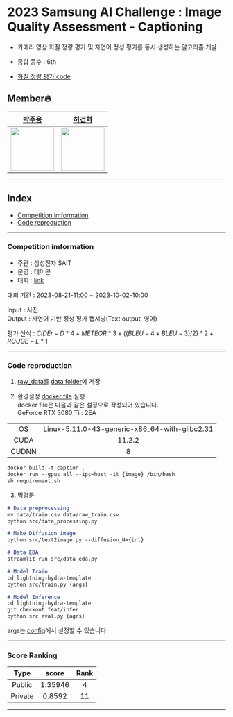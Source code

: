 # 2023 Samsung AI Challenge : Image Quality Assessment - Captioning

- 카메라 영상 화질 정량 평가 및 자연어 정성 평가를 동시 생성하는 알고리즘 개발

- 종합 등수 : 6th
- [화질 정량 평가 code]()

## Member🔥
| [박주용](https://github.com/lliee1)| [허건혁](https://github.com/GeonHyeock) |
| :-: | :-: |
| <img src="https://avatars.githubusercontent.com/lliee1" width="100"> | <img src="https://avatars.githubusercontent.com/GeonHyeock" width="100"> |
***


## Index
* [Competition imformation](#competition-imformation)
* [Code reproduction](#code-reproduction)
***

### Competition imformation

- 주관 : 삼성전자 SAIT
- 운영 : 데이콘
- 대회 : [link](https://dacon.io/competitions/official/236134/overview/description)

대회 기간 : 2023-08-21-11:00 ~ 2023-10-02-10:00

Input : 사진 \
Output : 자연어 기반 정성 평가 캡셔닝(Text output, 영어)

평가 산식 : $CIDEr-D * 4 + METEOR * 3 + ((BLEU-4 + BLEU-3) / 2) * 2 + ROUGE-L * 1$

---

### Code reproduction

1. [raw_data](https://dacon.io/competitions/official/236134/data)를 [data folder](data)에 저장 

2. 환경설정 [docker file](Dockerfile) 실행 \
docker file은 다음과 같은 설정으로 작성되어 있습니다. \
GeForce RTX 3080 Ti : 2EA


|||
|:---:|:---:|
|OS|Linux-5.11.0-43-generic-x86_64-with-glibc2.31|
|CUDA|11.2.2|
|CUDNN|8|


~~~md
docker build -t caption .
docker run --gpus all --ipc=host -it {image} /bin/bash
sh requirement.sh 
~~~
3. 명령문

~~~md
# Data preprocessing
mv data/train.csv data/raw_train.csv
python src/data_processing.py 

# Make Diffusion image
python src/text2image.py --diffusion_N={int}

# Data EDA
streamlit run src/data_eda.py
~~~

~~~md
# Model Train
cd lightning-hydra-template
python src/train.py {args}

# Model Inference
cd lightning-hydra-template
git checkout feat/infer
python src eval.py {agrs}
~~~
args는 [config](lightning-hydra-template/configs)에서 설정할 수 있습니다.


---
### Score Ranking
|Type|score|Rank|
| :---: | :---: | :---: |
| Public | 1.35946 | 4 |
| Private | 0.8592 | 11 |
---

